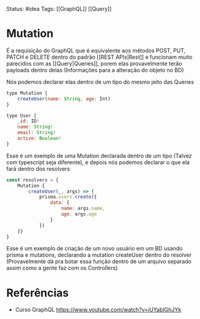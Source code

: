 Status: #idea
Tags: [[GraphQL]] [[Query]]

# Mutation

É a requisição do GraphQL que é equivalente aos métodos POST, PUT, PATCH e DELETE dentro do padrão [[REST APIs|Rest]] e funcionam muito parecidos com as [[Query|Queries]], porem elas provavelmente terão payloads dentro delas (Informações para a alteração do objeto no BD)

Nós podemos declarar elas dentro de um tipo do mesmo jeito das Queries
```js
type Mutation {
	createUser(name: String, age: Int)
}

type User {
	_id: ID!
	name: String!
	email: String!
	active: Boolean!
}
```

Esse é um exemplo de uma Mutation declarada dentro de um tipo (Talvez com typescript seja diferente), e depois nós podemos declarar o que ela fará dentro dos resolvers

```js
const resolvers = {
	Mutation {
		createUser(_, args) => {
			prisma.users.create({
				data: {
					name: args.name,
					age: args.age
				}
			})
	}}
}
```

Esse é um exemplo de criação de um novo usuário em um BD usando prisma e mutations, declarando a mutation createUser dentro do resolver (Provavelmente dá pra botar essa função dentro de um arquivo separado assim como a gente faz com os Controllers)

# Referências

- Curso GraphQL
https://www.youtube.com/watch?v=iUYabIGhJYk